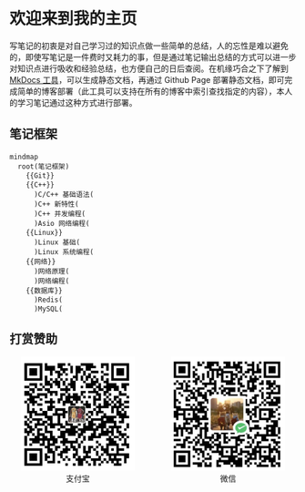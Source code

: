 # 欢迎来到我的主页

写笔记的初衷是对自己学习过的知识点做一些简单的总结，人的忘性是难以避免的，即使写笔记是一件费时又耗力的事，但是通过笔记输出总结的方式可以进一步对知识点进行吸收和经验总结，也方便自己的日后查阅。在机缘巧合之下了解到 [MkDocs 工具](https://www.mkdocs.org/)，可以生成静态文档，再通过 Github Page 部署静态文档，即可完成简单的博客部署（此工具可以支持在所有的博客中索引查找指定的内容），本人的学习笔记通过这种方式进行部署。

## 笔记框架

```mermaid
mindmap
  root(笔记框架)
    {{Git}}
    {{C++}}
      )C/C++ 基础语法(
      )C++ 新特性(
      )C++ 并发编程(
      )Asio 网络编程(
    {{Linux}}
      )Linux 基础(
      )Linux 系统编程(
    {{网络}}
      )网络原理(
      )网络编程(
    {{数据库}}
      )Redis(
      )MySQL(
```

## 打赏赞助

<div align='center'>
  <div style='display: inline-block; margin-right: 30px;'>
    <img alt='alipay' src='./assets/index/alipay.jpg' width=200 height=200 />
    <div>支付宝</div>
  </div>

  <div style='display: inline-block; margin-left: 30px;'>
    <img alt='wechat' src='./assets/index/wechatpay.jpg' width=200 height=200 />
    <div>微信</div>
  </div>
</div>


